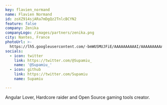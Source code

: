 ```yaml
---
key: flavien_normand
name: Flavien Normand
id: zoXZ914sjARa7mDgQz2TnlcBCYN2
feature: false
company: Zenika
companyLogo: /images/partners/zenika.png
city: Nantes, France
photoUrl: >-
  https://lh5.googleusercontent.com/-bmWUSMUJFiE/AAAAAAAAAAI/AAAAAAAAAAA/ACHi3rcTMusifWFZX0p_MAqdBHA99x812g/photo.jpg
socials:
  - icon: twitter
    link: https://twitter.com/@Supamiu_
    name: '@Supamiu_'
  - icon: github
    link: https://twitter.com/Supamiu
    name: Supamiu

---
```


Angular Lover, Hardcore raider and Open Source gaming tools creator.